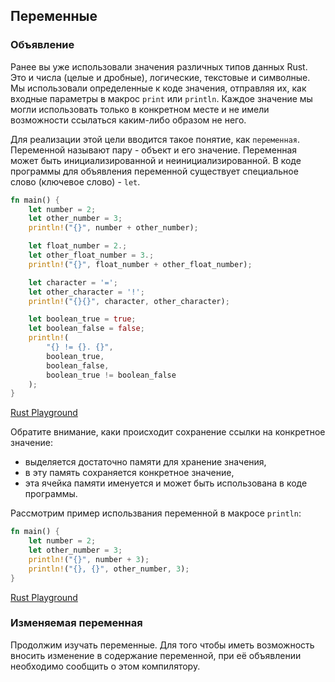 ## Переменные

### Объявление

Ранее вы уже использовали значения различных типов данных Rust. Это и числа (целые 
и дробные), логические, текстовые и символные. Мы использовали определенные к коде
значения, отправляя их, как входные параметры в макрос `print` или `println`. 
Каждое значение мы могли использовать только в конкретном месте и не имели возможности
ссылаться каким-либо образом не него. 

Для реализации этой цели вводится такое понятие, как `переменная`. Переменной называют
пару - объект и его значение. Переменная может быть инициализированной и неинициализированной.
В коде программы для объявления переменной существует специальное слово (ключевое слово) - `let`.

```rust
fn main() {
    let number = 2;
    let other_number = 3;
    println!("{}", number + other_number);

    let float_number = 2.;
    let other_float_number = 3.;
    println!("{}", float_number + other_float_number);

    let character = '=';
    let other_character = '!';
    println!("{}{}", character, other_character);

    let boolean_true = true;
    let boolean_false = false;
    println!(
        "{} != {}. {}",
        boolean_true,
        boolean_false,
        boolean_true != boolean_false
    );
}

```
[Rust Playground](https://play.rust-lang.org/?gist=5c4b6775689f23aefefccc20aae27539&version=stable&mode=debug&edition=2015)

Обратите внимание, каки происходит сохранение ссылки на конкретное значение:
- выделяется достаточно памяти для хранение значения,
- в эту память сохраняется конкретное значение,
- эта ячейка памяти именуется и может быть использована в коде программы.

Рассмотрим пример использвания переменной в макросе `println`:

```rust
fn main() {
    let number = 2;
    let other_number = 3;
    println!("{}", number + 3);
    println!("{}, {}", other_number, 3);
}

```
[Rust Playground](https://play.rust-lang.org/?gist=aa06d607e573b47d4b72aca80c241fbb&version=stable&mode=debug&edition=2015)

### Изменяемая переменная

Продолжим изучать переменные. Для того чтобы иметь возможность вносить изменение в содержание переменной, при её объявлении необходимо
сообщить о этом компилятору.
